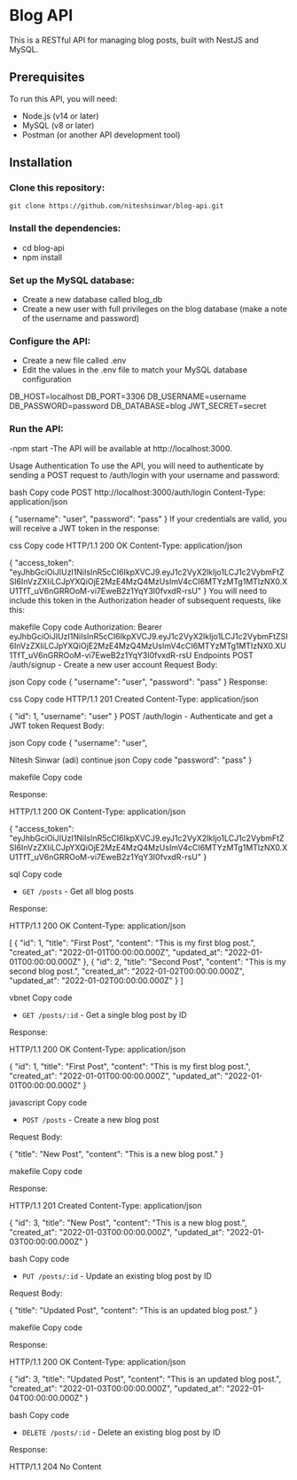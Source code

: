 # Blog API
This is a RESTful API for managing blog posts, built with NestJS and MySQL.

## Prerequisites
To run this API, you will need:

- Node.js (v14 or later)
- MySQL (v8 or later)
- Postman (or another API development tool)

## Installation
### Clone this repository:
`git clone https://github.com/niteshsinwar/blog-api.git`

### Install the dependencies:
- cd blog-api
- npm install
### Set up the MySQL database:
- Create a new database called blog_db
- Create a new user with full privileges on the blog database (make a note of the username and password)

### Configure the API:
- Create a new file called .env
- Edit the values in the .env file to match your MySQL database configuration

DB_HOST=localhost
DB_PORT=3306
DB_USERNAME=username
DB_PASSWORD=password
DB_DATABASE=blog
JWT_SECRET=secret

### Run the API:
-npm start
-The API will be available at http://localhost:3000.

Usage
Authentication
To use the API, you will need to authenticate by sending a POST request to /auth/login with your username and password:

bash
Copy code
POST http://localhost:3000/auth/login
Content-Type: application/json

{
    "username": "user",
    "password": "pass"
}
If your credentials are valid, you will receive a JWT token in the response:

css
Copy code
HTTP/1.1 200 OK
Content-Type: application/json

{
    "access_token": "eyJhbGciOiJIUzI1NiIsInR5cCI6IkpXVCJ9.eyJ1c2VyX2lkIjo1LCJ1c2VybmFtZSI6InVzZXIiLCJpYXQiOjE2MzE4MzQ4MzUsImV4cCI6MTYzMTg1MTIzNX0.XU1TfT_uV6nGRROoM-vi7EweB2z1YqY3I0fvxdR-rsU"
}
You will need to include this token in the Authorization header of subsequent requests, like this:

makefile
Copy code
Authorization: Bearer eyJhbGciOiJIUzI1NiIsInR5cCI6IkpXVCJ9.eyJ1c2VyX2lkIjo1LCJ1c2VybmFtZSI6InVzZXIiLCJpYXQiOjE2MzE4MzQ4MzUsImV4cCI6MTYzMTg1MTIzNX0.XU1TfT_uV6nGRROoM-vi7EweB2z1YqY3I0fvxdR-rsU
Endpoints
POST /auth/signup - Create a new user account
Request Body:

json
Copy code
{
    "username": "user",
    "password": "pass"
}
Response:

css
Copy code
HTTP/1.1 201 Created
Content-Type: application/json

{
    "id": 1,
    "username": "user"
}
POST /auth/login - Authenticate and get a JWT token
Request Body:

json
Copy code
{
    "username": "user",



Nitesh Sinwar (adi)
continue
json
Copy code
"password": "pass"
}

makefile
Copy code

Response:

HTTP/1.1 200 OK
Content-Type: application/json

{
"access_token": "eyJhbGciOiJIUzI1NiIsInR5cCI6IkpXVCJ9.eyJ1c2VyX2lkIjo1LCJ1c2VybmFtZSI6InVzZXIiLCJpYXQiOjE2MzE4MzQ4MzUsImV4cCI6MTYzMTg1MTIzNX0.XU1TfT_uV6nGRROoM-vi7EweB2z1YqY3I0fvxdR-rsU"
}

sql
Copy code

- `GET /posts` - Get all blog posts

Response:

HTTP/1.1 200 OK
Content-Type: application/json

[
{
"id": 1,
"title": "First Post",
"content": "This is my first blog post.",
"created_at": "2022-01-01T00:00:00.000Z",
"updated_at": "2022-01-01T00:00:00.000Z"
},
{
"id": 2,
"title": "Second Post",
"content": "This is my second blog post.",
"created_at": "2022-01-02T00:00:00.000Z",
"updated_at": "2022-01-02T00:00:00.000Z"
}
]

vbnet
Copy code

- `GET /posts/:id` - Get a single blog post by ID

Response:

HTTP/1.1 200 OK
Content-Type: application/json

{
"id": 1,
"title": "First Post",
"content": "This is my first blog post.",
"created_at": "2022-01-01T00:00:00.000Z",
"updated_at": "2022-01-01T00:00:00.000Z"
}

javascript
Copy code

- `POST /posts` - Create a new blog post

Request Body:

{
"title": "New Post",
"content": "This is a new blog post."
}

makefile
Copy code

Response:

HTTP/1.1 201 Created
Content-Type: application/json

{
"id": 3,
"title": "New Post",
"content": "This is a new blog post.",
"created_at": "2022-01-03T00:00:00.000Z",
"updated_at": "2022-01-03T00:00:00.000Z"
}

bash
Copy code

- `PUT /posts/:id` - Update an existing blog post by ID

Request Body:

{
"title": "Updated Post",
"content": "This is an updated blog post."
}

makefile
Copy code

Response:

HTTP/1.1 200 OK
Content-Type: application/json

{
"id": 3,
"title": "Updated Post",
"content": "This is an updated blog post.",
"created_at": "2022-01-03T00:00:00.000Z",
"updated_at": "2022-01-04T00:00:00.000Z"
}

bash
Copy code

- `DELETE /posts/:id` - Delete an existing blog post by ID

Response:

HTTP/1.1 204 No Content
